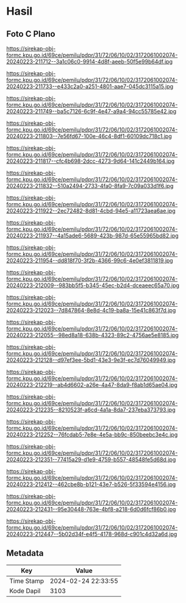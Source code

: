 # Hasil

## Foto C Plano

https://sirekap-obj-formc.kpu.go.id/69ce/pemilu/pdpr/31/72/06/10/02/3172061002074-20240223-211712--3a1c06c0-9914-4d8f-aeeb-50f5e99b64df.jpg

https://sirekap-obj-formc.kpu.go.id/69ce/pemilu/pdpr/31/72/06/10/02/3172061002074-20240223-211733--e433c2a0-a251-4801-aae7-045dc3115a15.jpg

https://sirekap-obj-formc.kpu.go.id/69ce/pemilu/pdpr/31/72/06/10/02/3172061002074-20240223-211749--ba5c7126-6c9f-4e47-a9a4-94cc55785e42.jpg

https://sirekap-obj-formc.kpu.go.id/69ce/pemilu/pdpr/31/72/06/10/02/3172061002074-20240223-211803--7e56fd67-100e-46c4-8df1-60109dc718c1.jpg

https://sirekap-obj-formc.kpu.go.id/69ce/pemilu/pdpr/31/72/06/10/02/3172061002074-20240223-211817--cfc4b698-2dcc-4273-9d64-141c2449b164.jpg

https://sirekap-obj-formc.kpu.go.id/69ce/pemilu/pdpr/31/72/06/10/02/3172061002074-20240223-211832--510a2494-2733-4fa0-8fa9-7c09a033d1f6.jpg

https://sirekap-obj-formc.kpu.go.id/69ce/pemilu/pdpr/31/72/06/10/02/3172061002074-20240223-211922--2ec72482-8d81-4cbd-94e5-a11723aea6ae.jpg

https://sirekap-obj-formc.kpu.go.id/69ce/pemilu/pdpr/31/72/06/10/02/3172061002074-20240223-211937--4a15ade6-5689-423b-987d-65e55965bd82.jpg

https://sirekap-obj-formc.kpu.go.id/69ce/pemilu/pdpr/31/72/06/10/02/3172061002074-20240223-211954--dd818f70-3f2b-4366-99c6-4e0ef3811819.jpg

https://sirekap-obj-formc.kpu.go.id/69ce/pemilu/pdpr/31/72/06/10/02/3172061002074-20240223-212009--983bb5f5-b345-45ec-b2d4-dceaeec65a70.jpg

https://sirekap-obj-formc.kpu.go.id/69ce/pemilu/pdpr/31/72/06/10/02/3172061002074-20240223-212023--7d847864-8e8d-4c19-ba8a-15e41c863f7d.jpg

https://sirekap-obj-formc.kpu.go.id/69ce/pemilu/pdpr/31/72/06/10/02/3172061002074-20240223-212055--98ed8a18-638b-4323-89c2-4756ae5e8185.jpg

https://sirekap-obj-formc.kpu.go.id/69ce/pemilu/pdpr/31/72/06/10/02/3172061002074-20240223-212128--d97ef3ee-5bd1-43e3-9e3f-ec7d76049949.jpg

https://sirekap-obj-formc.kpu.go.id/69ce/pemilu/pdpr/31/72/06/10/02/3172061002074-20240223-212219--ab4d6602-a26e-4a47-8da9-f8ab1d65ae04.jpg

https://sirekap-obj-formc.kpu.go.id/69ce/pemilu/pdpr/31/72/06/10/02/3172061002074-20240223-212235--8210523f-a6cd-4a1a-8da7-237eba373793.jpg

https://sirekap-obj-formc.kpu.go.id/69ce/pemilu/pdpr/31/72/06/10/02/3172061002074-20240223-212252--76fcdab5-7e8e-4e5a-bb9c-850beebc3e4c.jpg

https://sirekap-obj-formc.kpu.go.id/69ce/pemilu/pdpr/31/72/06/10/02/3172061002074-20240223-212351--77415a29-d1e9-4759-b557-48548fe5d68d.jpg

https://sirekap-obj-formc.kpu.go.id/69ce/pemilu/pdpr/31/72/06/10/02/3172061002074-20240223-212412--462cbe8b-b121-43e7-b526-5f33594e4156.jpg

https://sirekap-obj-formc.kpu.go.id/69ce/pemilu/pdpr/31/72/06/10/02/3172061002074-20240223-212431--95e30448-763e-4bf8-a218-6d0d6fcf86b0.jpg

https://sirekap-obj-formc.kpu.go.id/69ce/pemilu/pdpr/31/72/06/10/02/3172061002074-20240223-212447--5b02d34f-e4f5-4178-968d-c901c4d32a6d.jpg


## Metadata

| Key        | Value               |
| ---------- | ------------------- |
| Time Stamp | 2024-02-24 22:33:55 |
| Kode Dapil | 3103                |



